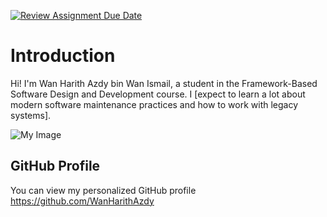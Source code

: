 [![Review Assignment Due Date](https://classroom.github.com/assets/deadline-readme-button-22041afd0340ce965d47ae6ef1cefeee28c7c493a6346c4f15d667ab976d596c.svg)](https://classroom.github.com/a/LQr4ft17)
# Introduction
Hi! I'm Wan Harith Azdy bin Wan Ismail, a student in the Framework-Based Software Design and Development course. 
I [expect to learn a lot about modern software maintenance practices and how to work with legacy systems].

![My Image]([image.jpg](https://github.com/SoftwareMaintenanceEvolution/tutorial-1-WanHarithAzdy/blob/a7ea6362e87a60521dad8264dfcfbd38011b0b4c/image.jpg))  <!-- Link to the uploaded image -->

## GitHub Profile

You can view my personalized GitHub profile https://github.com/WanHarithAzdy

